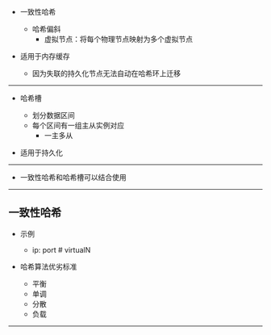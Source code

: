 * 一致性哈希
    * 哈希偏斜
        * 虚拟节点：将每个物理节点映射为多个虚拟节点

* 适用于内存缓存
    * 因为失联的持久化节点无法自动在哈希环上迁移

---

* 哈希槽
    * 划分数据区间
    * 每个区间有一组主从实例对应
        * 一主多从

* 适用于持久化

---

* 一致性哈希和哈希槽可以结合使用

---

## 一致性哈希

* 示例
    * ip: port # virtualN

* 哈希算法优劣标准
    * 平衡
    * 单调
    * 分散
    * 负载

---
